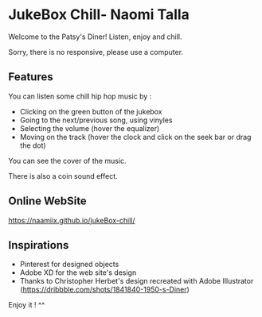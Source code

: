 # JukeBox Chill- Naomi Talla

Welcome to the Patsy's Diner! Listen, enjoy and chill.

Sorry, there is no responsive, please use a computer.

## Features

You can listen some chill hip hop music by :
- Clicking on the green button of the jukebox
- Going to the next/previous song, using vinyles
- Selecting the volume (hover the equalizer)
- Moving on the track (hover the clock and click on the seek bar or drag the dot)

You can see the cover of the music. 

There is also a coin sound effect.

## Online WebSite

https://naamiix.github.io/jukeBox-chill/

## Inspirations

- Pinterest for designed objects
- Adobe XD for the web site's design
- Thanks to Christopher Herbet's design recreated with Adobe Illustrator (https://dribbble.com/shots/1841840-1950-s-Diner)

Enjoy it ! ^^ 